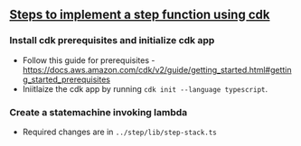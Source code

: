 ## [Steps to implement a step function using cdk](https://docs.aws.amazon.com/step-functions/latest/dg/tutorial-lambda-state-machine-cdk.html)

### Install cdk prerequisites and initialize cdk app
- Follow this guide for prerequisites - https://docs.aws.amazon.com/cdk/v2/guide/getting_started.html#getting_started_prerequisites 
- Iniitlaize the cdk app by running `cdk init --language typescript`.

### Create a statemachine invoking lambda
- Required changes are in `../step/lib/step-stack.ts`
